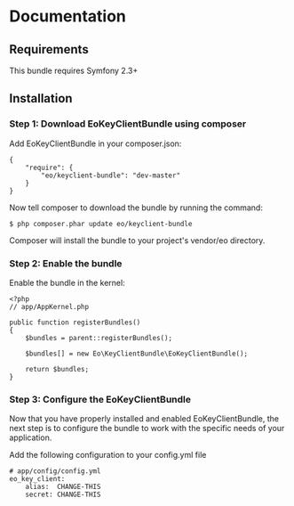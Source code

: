 # Documentation

## Requirements

This bundle requires Symfony 2.3+

## Installation

### Step 1: Download EoKeyClientBundle using composer

Add EoKeyClientBundle in your composer.json:

```
{
    "require": {
        "eo/keyclient-bundle": "dev-master"
    }
}
```

Now tell composer to download the bundle by running the command:
```
$ php composer.phar update eo/keyclient-bundle
```
Composer will install the bundle to your project's vendor/eo directory.

### Step 2: Enable the bundle

Enable the bundle in the kernel:

```
<?php
// app/AppKernel.php

public function registerBundles()
{
    $bundles = parent::registerBundles();

    $bundles[] = new Eo\KeyClientBundle\EoKeyClientBundle();

    return $bundles;
}
```

### Step 3: Configure the EoKeyClientBundle

Now that you have properly installed and enabled EoKeyClientBundle, the next step is to configure the bundle to work with the specific needs of your application.

Add the following configuration to your config.yml file
```
# app/config/config.yml
eo_key_client:
    alias:  CHANGE-THIS
    secret: CHANGE-THIS
```